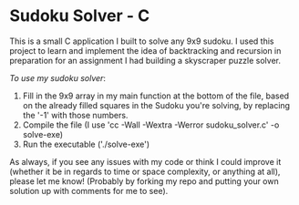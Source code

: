 <h1>Sudoku Solver - C</h1>

<p>This is a small C application I built to solve any 9x9 sudoku. I used this project to learn and implement the idea of backtracking and recursion in preparation for an assignment I had building a skyscraper puzzle solver.</p>

<p><i>To use my sudoku solver</i>:</p>
<ol>
<li>Fill in the 9x9 array in my main function at the bottom of the file, based on the already filled squares in the Sudoku you're solving, by replacing the '-1' with those numbers.</li>
<li>Compile the file (I use 'cc -Wall -Wextra -Werror sudoku_solver.c' -o solve-exe)</li>
<li>Run the executable ('./solve-exe')</li>
</ol>

<p>As always, if you see any issues with my code or think I could improve it (whether it be in regards to time or space complexity, or anything at all), please let me know! (Probably by forking my repo and putting your own solution up with comments for me to see).</p>
